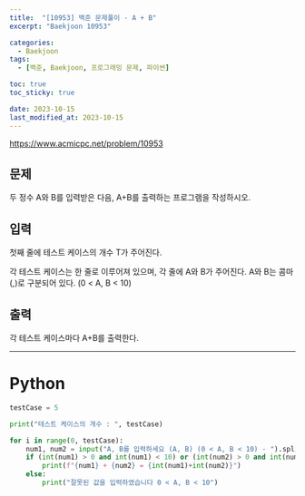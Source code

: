 ```yaml
---
title:  "[10953] 백준 문제풀이 - A + B"
excerpt: "Baekjoon 10953"

categories:
  - Baekjoon
tags:
  - [백준, Baekjoon, 프로그래밍 문제, 파이썬]

toc: true
toc_sticky: true

date: 2023-10-15
last_modified_at: 2023-10-15
---
```


https://www.acmicpc.net/problem/10953

## 문제
두 정수 A와 B를 입력받은 다음, A+B를 출력하는 프로그램을 작성하시오.

## 입력
첫째 줄에 테스트 케이스의 개수 T가 주어진다.

각 테스트 케이스는 한 줄로 이루어져 있으며, 각 줄에 A와 B가 주어진다. A와 B는 콤마(,)로 구분되어 있다. (0 < A, B < 10)

## 출력
각 테스트 케이스마다 A+B를 출력한다.

------------------------

# Python

```py
testCase = 5

print("테스트 케이스의 개수 : ", testCase)

for i in range(0, testCase):
    num1, num2 = input("A, B를 입력하세요 (A, B) (0 < A, B < 10) - ").split(",")
    if (int(num1) > 0 and int(num1) < 10) or (int(num2) > 0 and int(num2) < 10):
        print(f"{num1} + {num2} = {int(num1)+int(num2)}")
    else:
        print("잘못된 값을 입력하였습니다 0 < A, B < 10")
```